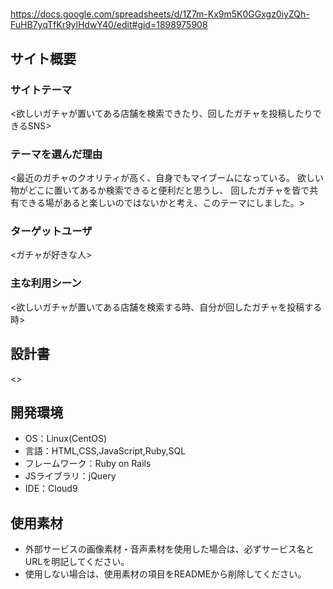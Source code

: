 # <Gachamania>
https://docs.google.com/spreadsheets/d/1Z7m-Kx9m5K0GGxgz0iyZQh-FuHB7yqTfKr9ylHdwY40/edit#gid=1898975908

## サイト概要
### サイトテーマ
<欲しいガチャが置いてある店舗を検索できたり、回したガチャを投稿したりできるSNS>

### テーマを選んだ理由
<最近のガチャのクオリティが高く、自身でもマイブームになっている。
欲しい物がどこに置いてあるか検索できると便利だと思うし、
回したガチャを皆で共有できる場があると楽しいのではないかと考え、このテーマにしました。>

### ターゲットユーザ
<ガチャが好きな人>

### 主な利用シーン
<欲しいガチャが置いてある店舗を検索する時、自分が回したガチャを投稿する時>

## 設計書
<>

## 開発環境
- OS：Linux(CentOS)
- 言語：HTML,CSS,JavaScript,Ruby,SQL
- フレームワーク：Ruby on Rails
- JSライブラリ：jQuery
- IDE：Cloud9

## 使用素材
- 外部サービスの画像素材・音声素材を使用した場合は、必ずサービス名とURLを明記してください。
- 使用しない場合は、使用素材の項目をREADMEから削除してください。